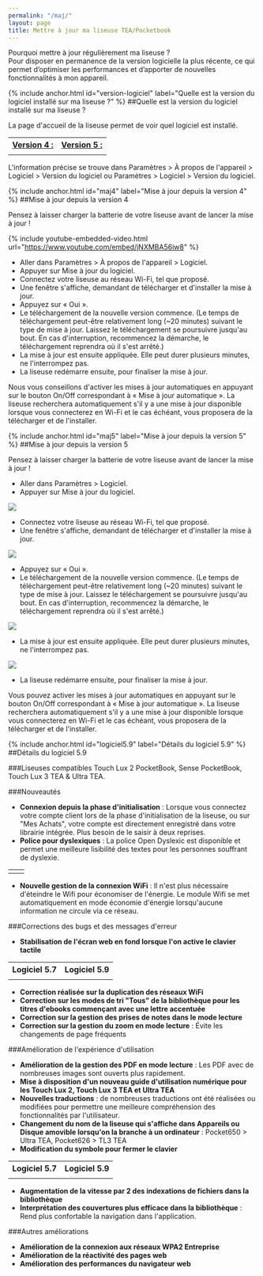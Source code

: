 ```yaml
---
permalink: "/maj/"
layout: page
title: Mettre à jour ma liseuse TEA/Pocketbook
---
```


<p class="protip">
    <span class="title">Pourquoi mettre à jour régulièrement ma liseuse ?</span><br />
    Pour disposer en permanence de la version logicielle la plus récente, ce qui permet d’optimiser les performances et d’apporter de nouvelles fonctionnalités à mon appareil.
</p>

{% include anchor.html id="version-logiciel" label="Quelle est la version du logiciel installé sur ma liseuse ?" %}
##Quelle est la version du logiciel installé sur ma liseuse ?

La page d'accueil de la liseuse permet de voir quel logiciel est installé.

<table class="table table-bordered" style="text-align:center">
    <tr>
        <th><a href="#maj4">Version 4 :</a></th>
        <th><a href="#maj5">Version 5 :</a></th>
    </tr>
    <tr>
        <td><a href="#maj4"><img src="/images/index-info-3.jpg" alt=""></a></td>
        <td><a href="#maj5"><img src="/images/index-info-5.jpg" alt=""></a></td>    </tr>
</table>

L'information précise se trouve dans Paramètres > À propos de l'appareil > Logiciel > Version du logiciel ou Paramètres > Logiciel > Version du logiciel.

{% include anchor.html id="maj4" label="Mise à jour depuis la version 4" %}
##Mise à jour depuis la version 4

<p class="protip">
    <span class="title">Pensez à laisser charger la batterie de votre liseuse avant de lancer la mise à jour !</span>
</p>

{% include youtube-embedded-video.html url="https://www.youtube.com/embed/jNXMBA56iw8" %}

- Aller dans Paramètres > À propos de l'appareil > Logiciel.
- Appuyer sur Mise à jour du logiciel.
- Connectez votre liseuse au réseau Wi-Fi, tel que proposé.
- Une fenêtre s'affiche, demandant de télécharger et d'installer la mise à jour.
- Appuyez sur « Oui ».
- Le téléchargement de la nouvelle version commence. (Le temps de téléchargement peut-être relativement long (~20 minutes) suivant le type de mise à jour. Laissez le téléchargement se poursuivre jusqu'au bout. En cas d'interruption, recommencez la démarche, le téléchargement reprendra où il s'est arrêté.)
- La mise à jour est ensuite appliquée. Elle peut durer plusieurs minutes, ne l'interrompez pas.
- La liseuse redémarre ensuite, pour finaliser la mise à jour.

Nous vous conseillons d'activer les mises à jour automatiques en appuyant sur le bouton On/Off correspondant à « Mise à jour automatique ». La liseuse recherchera automatiquement s'il y a une mise à jour disponible lorsque vous connecterez en Wi-Fi et le cas échéant, vous proposera de la télécharger et de l'installer.

{% include anchor.html id="maj5" label="Mise à jour depuis la version 5" %}
##Mise à jour depuis la version 5

<p class="protip">
    <span class="title">Pensez à laisser charger la batterie de votre liseuse avant de lancer la mise à jour !</span>
</p>

- Aller dans Paramètres > Logiciel.
- Appuyer sur Mise à jour du logiciel.

![](/images/majv5-1.jpg)

- Connectez votre liseuse au réseau Wi-Fi, tel que proposé.
- Une fenêtre s'affiche, demandant de télécharger et d'installer la mise à jour.

![](/images/majv5-2.jpg)

- Appuyez sur « Oui ».
- Le téléchargement de la nouvelle version commence. (Le temps de téléchargement peut-être relativement long (~20 minutes) suivant le type de mise à jour. Laissez le téléchargement se poursuivre jusqu'au bout. En cas d'interruption, recommencez la démarche, le téléchargement reprendra où il s'est arrêté.)

![](/images/majv5-3.jpg)

- La mise à jour est ensuite appliquée. Elle peut durer plusieurs minutes, ne l'interrompez pas.

![](/images/majv5-5.jpg)

- La liseuse redémarre ensuite, pour finaliser la mise à jour.

Vous pouvez activer les mises à jour automatiques en appuyant sur le bouton On/Off correspondant à « Mise à jour automatique ». La liseuse recherchera automatiquement s'il y a une mise à jour disponible lorsque vous connecterez en Wi-Fi et le cas échéant, vous proposera de la télécharger et de l'installer.

{% include anchor.html id="logiciel5.9" label="Détails du logiciel 5.9" %}
##Détails du logiciel 5.9

###Liseuses compatibles
Touch Lux 2 PocketBook, Sense PocketBook, Touch Lux 3 TEA & Ultra TEA.

###Nouveautés

- **Connexion depuis la phase d'initialisation** : Lorsque vous connectez votre compte client lors de la phase d'initialisation de la liseuse, ou sur "Mes Achats", votre compte est directement enregistré dans votre librairie intégrée. Plus besoin de le saisir à deux reprises.
- **Police pour dyslexiques** : La police Open Dyslexic est disponible et permet une meilleure lisibilité des textes pour les personnes souffrant de dyslexie.

<table class="table table-bordered" style="text-align:center">
    <tr>
        <td><img src="/images/5-9-1.jpg" alt=""></td>
        <td><img src="/images/5-9-2.jpg" alt=""></td>    </tr>
</table>

- **Nouvelle gestion de la connexion WiFi** : Il n'est plus nécessaire d'éteindre le Wifi pour économiser de l'énergie. Le module Wifi se met automatiquement en mode économie d'énergie lorsqu'aucune information ne circule via ce réseau.

###Corrections des bugs et des messages d'erreur

- **Stabilisation de l'écran web en fond lorsque l'on active le clavier tactile**

<table class="table table-bordered" style="text-align:center">
    <tr>
        <th>Logiciel 5.7</th>
        <th>Logiciel 5.9</th>
    </tr>
    <tr>
        <td><img src="/images/5-9-3.jpg" alt=""></td>
        <td><img src="/images/5-9-4.jpg" alt=""></td>    </tr>
</table>

- **Correction réalisée sur la duplication des réseaux WiFi**
- **Correction sur les modes de tri "Tous" de la bibliothèque pour les titres d'ebooks commençant avec une lettre accentuée**
- **Correction sur la gestion des prises de notes dans le mode lecture**
- **Correction sur la gestion du zoom en mode lecture** : Évite les changements de page fréquents

###Amélioration de l'expérience d'utilisation
- **Amélioration de la gestion des PDF en mode lecture** : Les PDF avec de nombreuses images sont ouverts plus rapidement.
- **Mise à disposition d'un nouveau guide d'utilisation numérique pour les Touch Lux 2, Touch Lux 3 TEA et Ultra TEA**
- **Nouvelles traductions** : de nombreuses traductions ont été réalisées ou modifiées pour permettre une meilleure compréhension des fonctionnalités par l'utilisateur.
- **Changement du nom de la liseuse qui s'affiche dans Appareils ou Disque amovible lorsqu'on la branche à un ordinateur** : Pocket650 ­> Ultra TEA, Pocket626 ­> TL3 TEA
- **Modification du symbole pour fermer le clavier**

<table class="table table-bordered" style="text-align:center">
    <tr>
        <th>Logiciel 5.7</th>
        <th>Logiciel 5.9</th>
    </tr>
    <tr>
        <td><img src="/images/5-9-5.jpg" alt=""></td>
        <td><img src="/images/5-9-6.jpg" alt=""></td>    </tr>
</table>

- **Augmentation de la vitesse par 2 des indexations de fichiers dans la bibliothèque**
- **Interprétation des couvertures plus efficace dans la bibliothèque** : Rend plus confortable la navigation dans l'application.

###Autres améliorations
- **Amélioration de la connexion aux réseaux WPA­2 Entreprise**
- **Amélioration de la réactivité des pages web**
- **Amélioration des performances du navigateur web**
